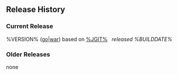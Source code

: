 ## Release History

### Current Release
%VERSION% ([go](http://code.google.com/p/gitblit/downloads/detail?name=%GO%)|[war](http://code.google.com/p/gitblit/downloads/detail?name=%WAR%)) based on [%JGIT%][jgit] &nbsp; *released %BUILDDATE%*

### Older Releases
none

[jgit]: http://eclipse.org/jgit "Eclipse JGit Site"